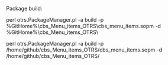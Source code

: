 Package build:

perl otrs.PackageManager.pl -a build -p %GitHome%\cbs_Menu_items_OTRS\cbs_menu_items.sopm -d %GitHome%\cbs_Menu_items_OTRS\

perl otrs.PackageManager.pl -a build -p /home/github/cbs_Menu_items_OTRS/cbs_menu_items.sopm -d /home/github/cbs_Menu_items_OTRS/